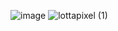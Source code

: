 ![image](https://github.com/ecstcy/ecstcy/assets/161474829/60015801-33ef-44a0-9765-12a413f247bf)
![lottapixel (1)](https://github.com/ecstcy/ecstcy/assets/161474829/64f56d25-799d-463d-9195-3e7679c215f8)
